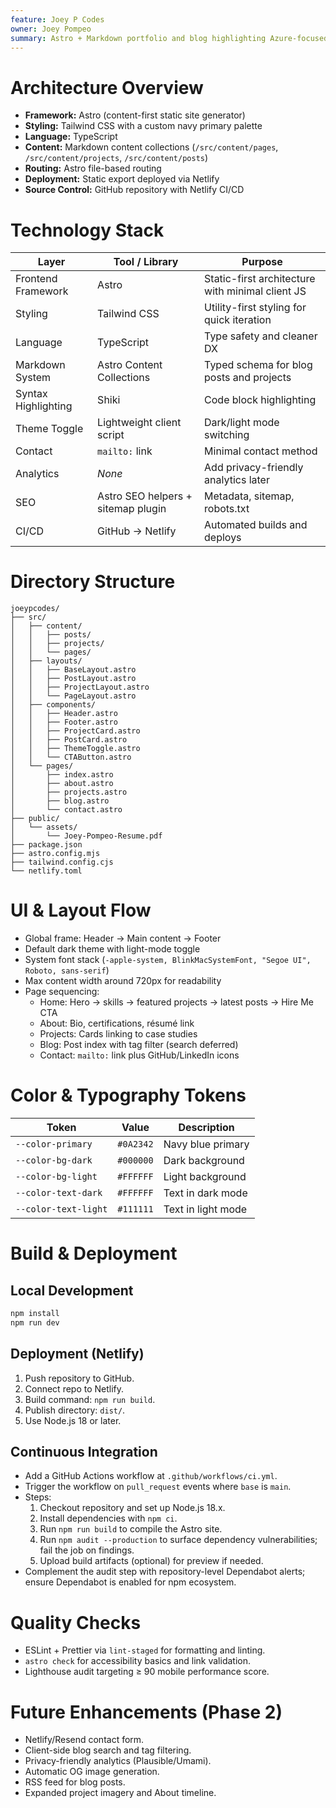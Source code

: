 ```yaml
---
feature: Joey P Codes
owner: Joey Pompeo
summary: Astro + Markdown portfolio and blog highlighting Azure-focused .NET work.
---
```


# Architecture Overview

- **Framework:** Astro (content-first static site generator)
- **Styling:** Tailwind CSS with a custom navy primary palette
- **Language:** TypeScript
- **Content:** Markdown content collections (`/src/content/pages`, `/src/content/projects`, `/src/content/posts`)
- **Routing:** Astro file-based routing
- **Deployment:** Static export deployed via Netlify
- **Source Control:** GitHub repository with Netlify CI/CD

# Technology Stack

| Layer | Tool / Library | Purpose |
|-------|----------------|----------|
| Frontend Framework | Astro | Static-first architecture with minimal client JS |
| Styling | Tailwind CSS | Utility-first styling for quick iteration |
| Language | TypeScript | Type safety and cleaner DX |
| Markdown System | Astro Content Collections | Typed schema for blog posts and projects |
| Syntax Highlighting | Shiki | Code block highlighting |
| Theme Toggle | Lightweight client script | Dark/light mode switching |
| Contact | `mailto:` link | Minimal contact method |
| Analytics | _None_ | Add privacy-friendly analytics later |
| SEO | Astro SEO helpers + sitemap plugin | Metadata, sitemap, robots.txt |
| CI/CD | GitHub → Netlify | Automated builds and deploys |

# Directory Structure

```
joeypcodes/
├── src/
│   ├── content/
│   │   ├── posts/
│   │   ├── projects/
│   │   └── pages/
│   ├── layouts/
│   │   ├── BaseLayout.astro
│   │   ├── PostLayout.astro
│   │   ├── ProjectLayout.astro
│   │   └── PageLayout.astro
│   ├── components/
│   │   ├── Header.astro
│   │   ├── Footer.astro
│   │   ├── ProjectCard.astro
│   │   ├── PostCard.astro
│   │   ├── ThemeToggle.astro
│   │   └── CTAButton.astro
│   └── pages/
│       ├── index.astro
│       ├── about.astro
│       ├── projects.astro
│       ├── blog.astro
│       └── contact.astro
├── public/
│   └── assets/
│       └── Joey-Pompeo-Resume.pdf
├── package.json
├── astro.config.mjs
├── tailwind.config.cjs
└── netlify.toml
```

# UI & Layout Flow

- Global frame: Header → Main content → Footer
- Default dark theme with light-mode toggle
- System font stack (`-apple-system, BlinkMacSystemFont, "Segoe UI", Roboto, sans-serif`)
- Max content width around 720px for readability
- Page sequencing:
  - Home: Hero → skills → featured projects → latest posts → Hire Me CTA
  - About: Bio, certifications, résumé link
  - Projects: Cards linking to case studies
  - Blog: Post index with tag filter (search deferred)
  - Contact: `mailto:` link plus GitHub/LinkedIn icons

# Color & Typography Tokens

| Token | Value | Description |
|--------|--------|-------------|
| `--color-primary` | `#0A2342` | Navy blue primary |
| `--color-bg-dark` | `#000000` | Dark background |
| `--color-bg-light` | `#FFFFFF` | Light background |
| `--color-text-dark` | `#FFFFFF` | Text in dark mode |
| `--color-text-light` | `#111111` | Text in light mode |

# Build & Deployment

## Local Development

```bash
npm install
npm run dev
```

## Deployment (Netlify)

1. Push repository to GitHub.
2. Connect repo to Netlify.
3. Build command: `npm run build`.
4. Publish directory: `dist/`.
5. Use Node.js 18 or later.

## Continuous Integration

- Add a GitHub Actions workflow at `.github/workflows/ci.yml`.
- Trigger the workflow on `pull_request` events where `base` is `main`.
- Steps:
  1. Checkout repository and set up Node.js 18.x.
  2. Install dependencies with `npm ci`.
  3. Run `npm run build` to compile the Astro site.
  4. Run `npm audit --production` to surface dependency vulnerabilities; fail the job on findings.
  5. Upload build artifacts (optional) for preview if needed.
- Complement the audit step with repository-level Dependabot alerts; ensure Dependabot is enabled for npm ecosystem.

# Quality Checks

- ESLint + Prettier via `lint-staged` for formatting and linting.
- `astro check` for accessibility basics and link validation.
- Lighthouse audit targeting ≥ 90 mobile performance score.

# Future Enhancements (Phase 2)

- Netlify/Resend contact form.
- Client-side blog search and tag filtering.
- Privacy-friendly analytics (Plausible/Umami).
- Automatic OG image generation.
- RSS feed for blog posts.
- Expanded project imagery and About timeline.
